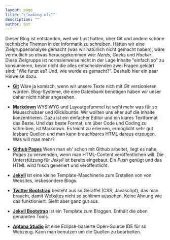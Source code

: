 ```yaml
---
layout: page
title: "\"making of\""
description: ""
author: bst
---
```


Dieser Blog ist entstanden, weil wir Lust hatten, über Git und
andere schöne technische Themen in der Informatik zu schreiben.
Hätten wir eine Zielgruppenanalyse gemacht
(was wir natürlich nicht gemacht haben), wäre vermutlich so etwas
herausgekommen wie: *Nerds*, *Geeks* und *Hacker*. Diese Zielgruppe
ist normalerweise nicht in der Lage Inhalte "einfach so" zu konsumieren,
bevor nicht die alles entscheidenden zwei Fragen geklärt sind:
"Wie funzt es? Und, wie wurde es gemacht?". Deshalb hier ein paar
Hinweise dazu.

 * [**Git**](http://git-scm.com/)
   Wäre ja komisch, wenn wir unsere Texte nich mit *Git* versionieren
   würden. Blog-Systeme, die eine Datenbank benötigen haben wir
   unser daher nicht näher angesehen.

 * [**Markdown**](http://daringfireball.net/projects/markdown/)
   WYSIWYG und Layoutgefummel ist wohl mehr was für so Mausschubser
   und Klickibuntis.
   Wir wollten uns eher auf die Inhalte konzentrieren.
   Dazu ist ein einfacher Editor und ein klares Textformat das Beste.
   Und das beste Format, um über Code und Coding zu schreiben, ist
   Markdown. Es leicht zu erlernen, ermöglicht sehr gut lesbare Quellen
   und man kann brauchbares HTML daraus erzeugen. Was will man mehr?

 * [**Github Pages**](http://pages.github.com/)
   Wenn man eh' schon mit Github arbeitet, liegt es nahe, *Pages*
   zu verwenden, wenn man HTML-Content veröffentlichen will.
   Die Unterstützung für *Jekyll* ist bereits eingebaut.
   Ein *Push* genügt und das HTML wird frisch generiert und veröffentlicht.

 * [**Jekyll**](https://github.com/mojombo/jekyll/)
   ist eine kleine Template-Maschinerie zum Erstellen von
   von Websites, insbesondere Blogs.

 * [**Twitter Bootstrap**](http://twitter.github.com/bootstrap/)
   besteht aus so Geraffel (CSS, Javascript), das man braucht,
   damit Websites nicht so schlimm aussehen. Keine Ahnung wie das
   funktioniert. Sieht aber ganz gut aus.

 * [**Jekyll Bootstrap**](http://jekyllbootstrap.com)
   ist ein Template zum Bloggen. Enthält die oben genannten Tools.

 * [**Aptana Studio**](http://aptana.com/)
   ist eine Eclipse-basierte Open-Source IDE für so Webzeug. Kann man
   benutzen um die Quellen zu bearbeiten.
